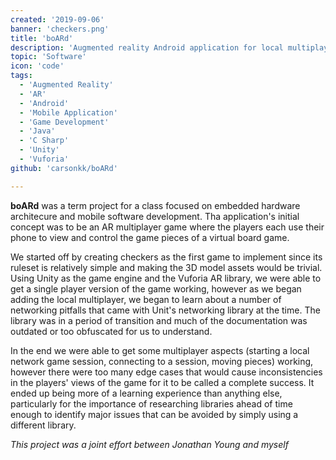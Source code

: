 ```yaml
---
created: '2019-09-06'
banner: 'checkers.png'
title: 'boARd'
description: 'Augmented reality Android application for local multiplayer board games'
topic: 'Software'
icon: 'code'
tags:
  - 'Augmented Reality'
  - 'AR'
  - 'Android'
  - 'Mobile Application'
  - 'Game Development'
  - 'Java'
  - 'C Sharp'
  - 'Unity'
  - 'Vuforia'
github: 'carsonkk/boARd'

---
```


**boARd** was a term project for a class focused on embedded hardware architecure and mobile software development. Tha application's initial concept was to be an AR multiplayer game where the players each use their phone to view and control the game pieces of a virtual board game. 

We started off by creating checkers as the first game to implement since its ruleset is relatively simple and making the 3D model assets would be trivial. Using Unity as the game engine and the Vuforia AR library, we were able to get a single player version of the game working, however as we began adding the local multiplayer, we began to learn about a number of networking pitfalls that came with Unit's networking library at the time. The library was in a period of transition and much of the documentation was outdated or too obfuscated for us to understand. 

In the end we were able to get some multiplayer aspects (starting a local network game session, connecting to a session, moving pieces) working, however there were too many edge cases that would cause inconsistencies in the players' views of the game for it to be called a complete success. It ended up being more of a learning experience than anything else, particularly for the importance of researching libraries ahead of time enough to identify major issues that can be avoided by simply using a different library.

*This project was a joint effort between Jonathan Young and myself*